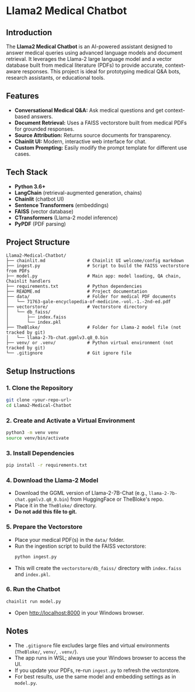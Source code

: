 # Llama2 Medical Chatbot

## Introduction

The **Llama2 Medical Chatbot** is an AI-powered assistant designed to answer medical queries using advanced language models and document retrieval. It leverages the Llama-2 large language model and a vector database built from medical literature (PDFs) to provide accurate, context-aware responses. This project is ideal for prototyping medical Q&A bots, research assistants, or educational tools.

## Features
- **Conversational Medical Q&A:** Ask medical questions and get context-based answers.
- **Document Retrieval:** Uses a FAISS vectorstore built from medical PDFs for grounded responses.
- **Source Attribution:** Returns source documents for transparency.
- **Chainlit UI:** Modern, interactive web interface for chat.
- **Custom Prompting:** Easily modify the prompt template for different use cases.

## Tech Stack
- **Python 3.6+**
- **LangChain** (retrieval-augmented generation, chains)
- **Chainlit** (chatbot UI)
- **Sentence Transformers** (embeddings)
- **FAISS** (vector database)
- **CTransformers** (Llama-2 model inference)
- **PyPDF** (PDF parsing)

## Project Structure
```
Llama2-Medical-Chatbot/
├── chainlit.md                # Chainlit UI welcome/config markdown
├── ingest.py                  # Script to build the FAISS vectorstore from PDFs
├── model.py                   # Main app: model loading, QA chain, Chainlit handlers
├── requirements.txt           # Python dependencies
├── README.md                  # Project documentation
├── data/                      # Folder for medical PDF documents
│   └── 71763-gale-encyclopedia-of-medicine.-vol.-1.-2nd-ed.pdf
├── vectorstore/               # Vectorstore directory
│   └── db_faiss/
│       ├── index.faiss
│       └── index.pkl
├── TheBloke/                  # Folder for Llama-2 model file (not tracked by git)
│   └── llama-2-7b-chat.ggmlv3.q8_0.bin
├── venv/ or .venv/            # Python virtual environment (not tracked by git)
└── .gitignore                 # Git ignore file
```

## Setup Instructions

### 1. Clone the Repository
```bash
git clone <your-repo-url>
cd Llama2-Medical-Chatbot
```

### 2. Create and Activate a Virtual Environment
```bash
python3 -m venv venv
source venv/bin/activate
```

### 3. Install Dependencies
```bash
pip install -r requirements.txt
```

### 4. Download the Llama-2 Model
- Download the GGML version of Llama-2-7B-Chat (e.g., `llama-2-7b-chat.ggmlv3.q8_0.bin`) from HuggingFace or TheBloke's repo.
- Place it in the `TheBloke/` directory.
- **Do not add this file to git.**

### 5. Prepare the Vectorstore
- Place your medical PDF(s) in the `data/` folder.
- Run the ingestion script to build the FAISS vectorstore:
  ```bash
  python ingest.py
  ```
- This will create the `vectorstore/db_faiss/` directory with `index.faiss` and `index.pkl`.

### 6. Run the Chatbot
```bash
chainlit run model.py
```
- Open [http://localhost:8000](http://localhost:8000) in your Windows browser.

## Notes
- The `.gitignore` file excludes large files and virtual environments (`TheBloke/`, `venv/`, `.venv/`).
- The app runs in WSL; always use your Windows browser to access the UI.
- If you update your PDFs, re-run `ingest.py` to refresh the vectorstore.
- For best results, use the same model and embedding settings as in `model.py`.


